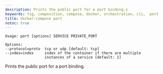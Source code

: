 ```yaml
---
description: Prints the public port for a port binding.s
keywords: fig, composition, compose, docker, orchestration, cli,  port
title: docker-compose port
notoc: true
---
```


```
Usage: port [options] SERVICE PRIVATE_PORT

Options:
--protocol=proto  tcp or udp [default: tcp]
--index=index     index of the container if there are multiple
                  instances of a service [default: 1]
```

Prints the public port for a port binding.
